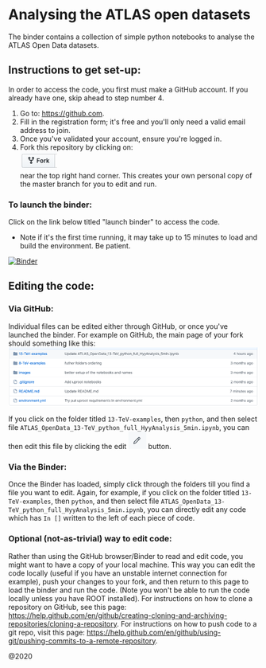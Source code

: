 # Analysing the ATLAS open datasets
The binder contains a collection of simple python notebooks to analyse the ATLAS Open Data datasets.

## Instructions to get set-up:
In order to access the code, you first must make a GitHub account. If you already have one, skip ahead to step number 4. 
 1. Go to: <https://github.com>.
 2. Fill in the registration form; it's free and you'll only need a valid email address to join.
 3. Once you've validated your account, ensure you're logged in.
 4. Fork this repository by clicking on: <br/>
    ![Alt text](https://github.com/amcdouga/Screenshots/blob/master/Screen%20Shot%202020-05-28%20at%205.56.17%20pm.png)
    <br/>near the top right hand corner. This creates your own personal copy of the master branch for you to edit and run. 

### To launch the binder:
Click on the link below titled "launch binder" to access the code.
 - Note if it's the first time running, it may take up to 15 minutes to load and build the environment. Be patient.

[![Binder](https://mybinder.org/badge_logo.svg)](https://mybinder.org/v2/gh/amcdouga/notebooks-collection-opendata/master)

## Editing the code:
### Via GitHub:
Individual files can be edited either through GitHub, or once you've launched the binder.
For example on GitHub, the main page of your fork should something like this:
![](https://github.com/amcdouga/Screenshots/blob/master/Screen%20Shot%202020-05-28%20at%206.06.21%20pm.png)

If you click on the folder titled `13-TeV-examples`, then `python`, and then select file `ATLAS_OpenData_13-TeV_python_full_HyyAnalysis_5min.ipynb`, you can then edit this file by clicking the edit ![](https://github.com/amcdouga/Screenshots/blob/master/Screen%20Shot%202020-05-28%20at%206.11.34%20pm.png) button. 

### Via the Binder:
Once the Binder has loaded, simply click through the folders till you find a file you want to edit. Again, for example, if you click on the folder titled `13-TeV-examples`, then `python`, and then select file `ATLAS_OpenData_13-TeV_python_full_HyyAnalysis_5min.ipynb`, you can directly edit any code which has `In []` written to the left of each piece of code.

### Optional (not-as-trivial) way to edit code:
Rather than using the GitHub browser/Binder to read and edit code, you might want to have a copy of your local machine. This way you can edit the code locally (useful if you have an unstable internet connection for example), push your changes to your fork, and then return to this page to load the binder and run the code. (Note you won't be able to run the code locally unless you have ROOT installed). For instructions on how to clone a repository on GitHub, see this page: <https://help.github.com/en/github/creating-cloning-and-archiving-repositories/cloning-a-repository>. For instructions on how to push code to a git repo, visit this page: <https://help.github.com/en/github/using-git/pushing-commits-to-a-remote-repository>.

@2020
